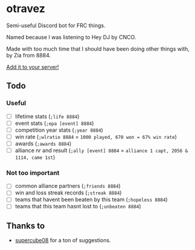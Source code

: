 # otravez

Semi-useful Discord bot for FRC things.

Named because I was listening to Hey DJ by CNCO.

Made with too much time that I should have been doing other things with, by Zia
from 8884.

[Add it to your server!](https://discord.com/oauth2/authorize?client_id=1414072357445697576&permissions=580851377228864&integration_type=0&scope=bot)

## Todo

### Useful
- [ ] lifetime stats (`;life 8884`)
- [ ] event stats (`;epa [event] 8884`)
- [ ] competition year stats (`;year 8884`)
- [ ] win rate (`;wlratio 8884` = `1000 played, 670 won = 67% win rate`)
- [ ] awards (`;awards 8884`)
- [ ] alliance nr and result (`;ally [event] 8884` = `alliance 1 capt, 2056 & 1114, came 1st`)

### Not too important
- [ ] common alliance partners (`;friends 8884`)
- [ ] win and loss streak records (`;streak 8884`)
- [ ] teams that havent been beaten by this team (`;hopeless 8884`)
- [ ] teams that this team hasnt lost to (`;unbeaten 8884`)

## Thanks to

- [supercube08](https://github.com/supercube08) for a ton of suggestions.
